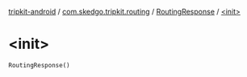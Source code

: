 [tripkit-android](../../index.md) / [com.skedgo.tripkit.routing](../index.md) / [RoutingResponse](index.md) / [&lt;init&gt;](./-init-.md)

# &lt;init&gt;

`RoutingResponse()`